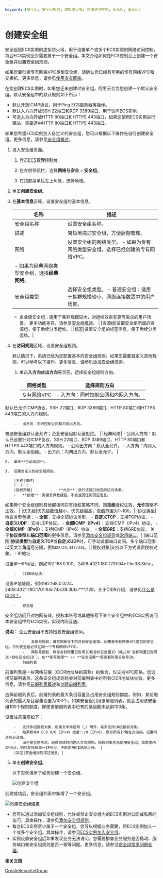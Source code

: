 ```yaml
---
keyword: [安全组, 安全组规则, 虚拟防火墙, 网络访问控制, 三元组, 五元组]
---
```


# 创建安全组

安全组是ECS实例的虚拟防火墙，用于设置单个或多个ECS实例的网络访问控制，每台ECS实例至少需要属于一个安全组。本文介绍如何在ECS控制台上创建一个安全组并设置安全组规则。

如果您要创建专有网络VPC类型安全组，请确认您已经有可用的专有网络VPC和交换机。更多信息，请参见[使用专有网络](/cn.zh-CN/专有网络和交换机/使用专有网络.md)。

在您创建ECS实例时，如果您还未创建过安全组，阿里云会为您创建一个默认安全组。默认安全组中的默认规则如下所示：

-   默认开放ICMP协议，用于Ping ECS服务器等操作。
-   默认入方向开放SSH 22端口和RDP 3389端口，用于访问ECS实例。
-   可选入方向开放HTTP 80端口和HTTPS 443端口，如果您使用ECS实例进行建站，需要选中HTTP 80端口和HTTPS 443端口。

如果您希望ECS实例加入自定义的安全组，您可以根据以下操作先自行创建安全组。更多信息，请参见[安全组概述](/cn.zh-CN/安全/安全组/安全组概述.md)。

1.  进入安全组页面。

    1.  登录[ECS管理控制台](https://ecs.console.aliyun.com)。

    2.  在左侧导航栏，选择**网络与安全** \> **安全组**。

    3.  在顶部菜单栏左上角处，选择地域。

2.  单击**创建安全组**。

3.  在**基本信息**区域，设置安全组的基本信息。

    |名称|描述|
    |--|--|
    |安全组名称|设置安全组名称。|
    |描述|简短地描述安全组，方便后期管理。|
    |网络|设置安全组的网络类型。     -   如果为专有网络类型安全组，选择已经创建的专有网络VPC。
    -   如果为经典网络类型安全组，选择**经典网络**。 |
    |安全组类型|选择安全组类型。     -   普通安全组：适用于集群规模较小，网络连接数适中的用户场景。
    -   企业级安全组：适用于集群规模较大，对运维效率有更高需求的用户场景。
更多功能差异，请参见[安全组概述](/cn.zh-CN/安全/安全组/安全组概述.md)。 |
    |资源组|设置安全组所属的资源组，便于后续分类运维。|
    |标签|设置安全组的标签信息，便于后续分类运维。|

4.  在**访问规则**区域，设置安全组规则。

    默认情况下，系统已经为您配置基本的安全组规则。如果您需要自定义其他规则，可以参考以下操作。更多信息，请参见[添加安全组规则](/cn.zh-CN/安全/安全组/添加安全组规则.md)。

    1.  单击**入方向**或**出方向**等页签，选择安全组规则方向。

        |网络类型|选择规则方向|
        |----|------|
        |专有网络VPC|        -   入方向：同时控制公网和内网入方向。

默认已允许ICMP协议、SSH 22端口、RDP 3389端口、HTTP 80端口和HTTPS 443端口的入方向规则。

        -   出方向：同时控制公网和内网出方向。

普通安全组默认全允许；企业安全组默认全拒绝。 |
        |经典网络|        -   公网入方向：默认已设置针对ICMP协议、SSH 22端口、RDP 3389端口、HTTP 80端口和HTTPS 443端口的入方向规则。
        -   公网出方向：默认全允许。
        -   入方向：内网入方向，默认全拒绝。
        -   出方向：内网出方向，默认全允许。 |

    2.  单击**手动添加**。

    3.  设置自定义的安全组规则。

        |名称|描述|
        |--|--|
        |授权策略|        -   **允许**：放行该端口相应的访问请求。
        -   **拒绝**：直接丢弃数据包，不会返回任何回应信息。
如果两个安全组规则其他都相同只有授权策略不同，则**拒绝**授权生效，**允许**策略不生效。 |
        |优先级|优先级数值越小，优先级越高，取值范围为1~100。|
        |协议类型|协议类型包括：         -   **全部**：支持全部协议类型。
        -   **自定义TCP**：支持TCP协议。
        -   **自定义UDP**：支持UDP协议。
        -   **全部ICMP（IPv4）**：支持ICMP（IPv4）协议。
        -   **全部ICMP（IPv6）**：支持ICMP（IPv6）协议。
        -   **全部GRE**：支持GRE协议。
关于**协议类型**和**端口范围**的更多信息，请参见[添加安全组规则](/cn.zh-CN/安全/安全组/添加安全组规则.md)或[常用端口](/cn.zh-CN/安全/安全组/常用端口.md)。|
        |端口范围|**协议类型**为**自定义TCP**或**自定义UDP**时，可手动设置端口访问。多个端口范围以英文半角逗号分隔，例如`22/23,443/443`。|
        |授权对象|支持以下方式设置授权对象。         -   IP地址

设置单一IP地址，例如192.168.0.100、2408:4321:180:1701:94c7:bc38:3bfa:。

        -   CIDR地址块：

设置IP地址段，例如192.168.0.0/24、2408:4321:180:1701:94c7:bc38:3bfa:\*\*\*/128。关于CIDR介绍，请参见[什么是CIDR？](/cn.zh-CN/网络/网络FAQ.md)。

        -   安全组

安全组访问只对内网有效。授权本账号或其他账号下某个安全组中的ECS实例访问本安全组中的ECS实例，实现内网互通。

**说明：** 企业安全组不支持授权安全组访问。

            -   本账号授权：填写同账号下的目标安全组ID。如果是专有网络VPC类型的安全组，目的安全组必须在同一个专有网络VPC中。
            -   跨账号授权：填写目标阿里云账号ID和目标安全组ID（格式为`目标阿里云账号ID/目标安全组ID`）。在**账号管理** \> **安全设置**里查看阿里云账号ID。
        -   前缀列表

前缀列表是一些网络前缀（CIDR地址块的简称）的集合，仅支持VPC网络。您选择前缀列表后，这条安全组规则将会对前缀列表中的所有CIDR地址块生效。更多信息，请参见[前缀列表概述]()和[创建前缀列表]()。

选择前缀列表后，前缀列表的最大条目容量会占用安全组规则额度。例如，某前缀列表的最大条目容量设置为100个，如果安全组引用该前缀列表，就会占用该安全组100个规则额度，即使该前缀列表中已有的条目数未达到100条。

设置注意事项如下：

        -   支持多组授权对象，用英文半角逗号（,）隔开，最多支持10组授权对象。
        -   如果填写0.0.0.0/0（IPv4）或者::/0（IPv6），表示所有IP地址的访问，设置时请务必谨慎。
        -   出于安全性考虑，经典网络的内网入方向规则，授权对象优先使用安全组。如果使用IP地址，则只能授权单一IP地址，不能使用CIDR地址块。 |
        |描述|安全组规则描述信息。|

5.  单击**创建安全组**。

    以下实例演示了如何创建一个安全组。

    ![创建安全组](https://static-aliyun-doc.oss-accelerate.aliyuncs.com/assets/img/zh-CN/3634129951/p128548.gif)


创建成功后，安全组列表中新增了一个安全组。

![创建安全组结果](https://static-aliyun-doc.oss-accelerate.aliyuncs.com/assets/img/zh-CN/3634129951/p96162.png)

-   您可以通过添加安全组规则，允许或禁止安全组内的ECS实例对公网或私网的访问。具体操作，请参见[添加安全组规则](/cn.zh-CN/安全/安全组/添加安全组规则.md)。
-   每台ECS实例至少属于一个安全组，您可以根据业务需要，将ECS实例加入一个或多个安全组。具体操作，请参见[ECS实例加入安全组](/cn.zh-CN/安全/安全组/ECS实例加入安全组.md)。
-   实例设置安全组后如果发现业务无法访问，您需要排查业务服务是否启动、服务端口和安全组规则是否一致等问题。更多信息，请参见[安全组常见问题处理]()。

**相关文档**  


[CreateSecurityGroup](/cn.zh-CN/API参考/安全组/CreateSecurityGroup.md)

